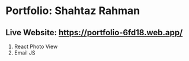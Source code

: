 # Portfolio: Shahtaz Rahman

## Live Website: https://portfolio-6fd18.web.app/

1. React Photo View
2. Email JS